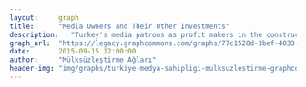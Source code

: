 ```yaml
---
layout:     graph
title:      "Media Owners and Their Other Investments"
description:   "Turkey's media patrons as profit makers in the construction and energy sector"
graph_url:  "https://legacy.graphcommons.com/graphs/77c1528d-3bef-4033-b41b-229bb1ce5a46"
date:       2015-09-15 12:00:00
author:     "Mülksüzleştirme Ağları"
header-img: "img/graphs/turkiye-medya-sahipligi-mulksuzlestirme-graphcommons.png"
---
```

